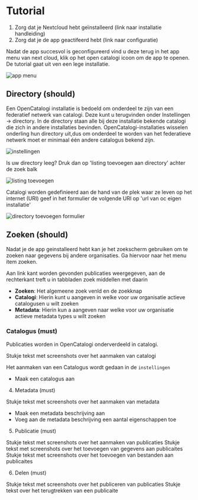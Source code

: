 # Tutorial

1. Zorg dat je Nextcloud hebt geïnstalleerd (link naar installatie handleiding)
2. Zorg dat je de app geactifeerd hebt (link naar configuratie)

Nadat de app succesvol is geconfigureerd vind u deze terug in het app menu van next cloud, klik op het open catalogi icoon om de app te openen. De tutorial gaat uit ven een lege installatie. 

![app menu](<../assets/nc\_app\_menu (1).png>)

## Directory (should)

Een OpenCatalogi installatie is bedoeld om onderdeel te zijn van een federatief netwerk van catalogi. Deze kunt u terugvinden onder Instellingen -> directory. In de directory staan alle bij deze installatie bekende catalogi die zich in andere installaties bevinden. OpenCatalogi-installaties wisselen onderling hun directory uit,dus om onderdeel te worden van het federatieve netwerk moet er minimaal één andere catalogus bekend zijn.

![instellingen](../assets/oc\_instellingen.png)

Is uw directory leeg? Druk dan op 'listing toevoegen aan directory' achter de zoek balk

![listing toevoegen](../assets/oc\_listing\_toevoegen.png)

Catalogi worden gedefinieerd aan de hand van de plek waar ze leven op het internet (URI) geef in het formulier de volgende URI op 'url van oc eigen installatie'

![directory toevoegen formulier](../assets/oc\_directory\_toevoegen\_form.png)

## Zoeken (should)

Nadat je de app geinstalleerd hebt kan je het zoekscherm gebruiken om te zoeken naar gegevens bij andere organisaties. Ga hiervoor naar het menu item zoeken. 

Aan link kant worden gevonden publicaties weergegeven, aan de rechterkant treft u in tabbladen zoek middellen met daarin

- **Zoeken**: Het algemeene zoek venld en de zoekknap
- **Catalogi**: Hierin kunt u aangeven in welke voor uw organisatie actieve catalogusen u wilt zoeken
- **Metadata**: Hierin kun a aangeven naar welke voor uw organisatie actieve metadata types u wilt zoeken

### Catalogus (must)

Publicaties worden in OpenCatalogi onderverdeeld in catalogi.

Stukje tekst met screenshots over het aanmaken van catalogi

Het aanmaken van een Catalogus wordt gedaan in de `instellingen`

- Maak een catalogus aan


4. Metadata (must)

Stukje tekst met screenshots over het aanmaken van metadata

- Maak een metadata beschrijving aan
- Voeg aan de metadata beschrijving een aantal eigenschappen toe

5. Publicatie (must)

Stukje tekst met screenshots over het aanmaken van publicaties Stukje tekst met screenshots over het toevoegen van gegevens aan publicaites Stukje tekst met screenshots over het toevoegen van bestanden aan publicaites

6. Delen (must)

Stukje tekst met screenshots over het publiceren van publicaties
Stukje tekst over het terugtrekken van een publicaite 
